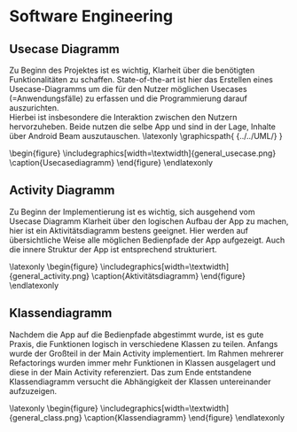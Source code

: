 # Software Engineering

## Usecase Diagramm
Zu Beginn des Projektes ist es wichtig, Klarheit über die benötigten Funktionalitäten zu schaffen. State-of-the-art ist hier das Erstellen eines Usecase-Diagramms um die für den Nutzer möglichen Usecases (=Anwendungsfälle) zu erfassen und die Programmierung darauf auszurichten.  
Hierbei ist insbesondere die Interaktion zwischen den Nutzern hervorzuheben. Beide nutzen die selbe App und sind in der Lage, Inhalte über Android Beam auszutauschen.
\latexonly
\graphicspath{ {../../UML/} }

\begin{figure}
\includegraphics[width=\textwidth]{general_usecase.png}
\caption{Usecasediagramm}
\end{figure}
\endlatexonly


## Activity Diagramm
Zu Beginn der Implementierung ist es wichtig, sich ausgehend vom Usecase Diagramm Klarheit über den logischen Aufbau der App zu machen, hier ist ein Aktivitätsdiagramm bestens geeignet.
Hier werden auf übersichtliche Weise alle möglichen Bedienpfade der App aufgezeigt. Auch die innere Struktur der App ist entsprechend strukturiert.

\latexonly
\begin{figure}
\includegraphics[width=\textwidth]{general_activity.png}
\caption{Aktivitätsdiagramm}
\end{figure}
\endlatexonly

## Klassendiagramm
Nachdem die App auf die Bedienpfade abgestimmt wurde, ist es gute Praxis, die Funktionen logisch in verschiedene Klassen zu teilen. Anfangs wurde der Großteil in der Main Activity implementiert. Im Rahmen mehrerer Refactorings wurden immer mehr Funktionen in Klassen ausgelagert und diese in der Main Activity referenziert.
Das zum Ende entstandene Klassendiagramm versucht die Abhängigkeit der Klassen untereinander aufzuzeigen.

\latexonly
\begin{figure}
\includegraphics[width=\textwidth]{general_class.png}
\caption{Klassendiagramm}
\end{figure}
\endlatexonly
